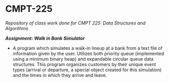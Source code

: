 # CMPT-225
_Repository of class work done for CMPT 225: Data Structures and Algorithms_

_**Assignment: Walk in Bank Simulator**_

- A program which simulates a walk-in lineup at a bank from a text file of information given by the user. Utilizes both priority queue (implemented using a minimum binary heap) and expandable circular queue data structures. This program organizes customers by their unique event types (arrival or departure, a special object created for this simulation) and the times in which they arrive and leave.
